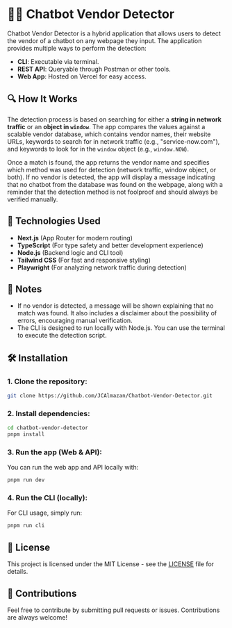 # 🕵️‍♂️ Chatbot Vendor Detector

Chatbot Vendor Detector is a hybrid application that allows users to detect the vendor of a chatbot on any webpage they input. The application provides multiple ways to perform the detection:

- **CLI**: Executable via terminal.
- **REST API**: Queryable through Postman or other tools.
- **Web App**: Hosted on Vercel for easy access.

## 🔍 How It Works

The detection process is based on searching for either a **string in network traffic** or an **object in `window`**. The app compares the values against a scalable vendor database, which contains vendor names, their website URLs, keywords to search for in network traffic (e.g., "service-now.com"), and keywords to look for in the `window` object (e.g., `window.NOW`).

Once a match is found, the app returns the vendor name and specifies which method was used for detection (network traffic, window object, or both). If no vendor is detected, the app will display a message indicating that no chatbot from the database was found on the webpage, along with a reminder that the detection method is not foolproof and should always be verified manually.

## 🚀 Technologies Used

- **Next.js** (App Router for modern routing)
- **TypeScript** (For type safety and better development experience)
- **Node.js** (Backend logic and CLI tool)
- **Tailwind CSS** (For fast and responsive styling)
- **Playwright** (For analyzing network traffic during detection)

## 📌 Notes

- If no vendor is detected, a message will be shown explaining that no match was found. It also includes a disclaimer about the possibility of errors, encouraging manual verification.
- The CLI is designed to run locally with Node.js. You can use the terminal to execute the detection script.

## 🛠 Installation

### 1. Clone the repository:

```bash
git clone https://github.com/JCAlmazan/Chatbot-Vendor-Detector.git
```

### 2. Install dependencies:

```bash
cd chatbot-vendor-detector
pnpm install
```

### 3. Run the app (Web & API):

You can run the web app and API locally with:

```bash
pnpm run dev
```

### 4. Run the CLI (locally):

For CLI usage, simply run:

```bash
pnpm run cli
```

## 📄 License

This project is licensed under the MIT License - see the [LICENSE](./LICENSE) file for details.

## 🤝 Contributions

Feel free to contribute by submitting pull requests or issues. Contributions are always welcome!
